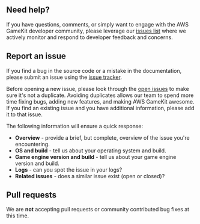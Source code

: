 ## Need help?
If you have questions, comments, or simply want to engage with the AWS GameKit developer community, please leverage our [issues list](https://github.com/aws/aws-gamekit-unity/issues) where we actively monitor and respond to developer feedback and concerns.

## Report an issue
If you find a bug in the source code or a mistake in the documentation, please submit an issue using the [issue tracker](https://github.com/aws/aws-gamekit-unity/issues/new).

Before opening a new issue, please look through the [open issues](https://github.com/aws/aws-gamekit-unity/issues) to make sure it's not a duplicate. Avoiding duplicates allows our team to spend more time fixing bugs, adding new features, and making AWS GameKit awesome. If you find an existing issue and you have additional information, please add it to that issue.   

The following information will ensure a quick response:

* **Overview** - provide a brief, but complete, overview of the issue you're encountering.
* **OS and build** - tell us about your operating system and build.
* **Game engine version and build** - tell us about your game engine version and build.
* **Logs** - can you spot the issue in your logs?
* **Related issues** - does a similar issue exist (open or closed)?

## Pull requests
We are **not** accepting pull requests or community contributed bug fixes at this time.
